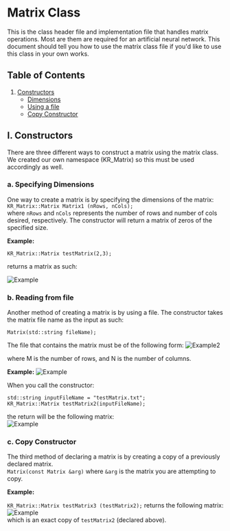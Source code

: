 # Matrix Class
This is the class header file and implementation file that handles matrix operations. Most are them are required for an artificial neural network. This document should tell you how to use the matrix class file if you'd like to use this class in your own works.

## Table of Contents
1. [Constructors](#Constructors/Destructor)
    * [Dimensions](#byDim)
    * [Using a file](#byFile)
    * [Copy Constructor](#CopyConstructor)

## I. Constructors<a name="Constructors"></a>
There are three different ways to construct a matrix using the matrix class. We created our own namespace (KR_Matrix) so this must be used accordingly as well.  

### a. Specifying Dimensions <a name="byDim"></a>
One way to create a matrix is by specifying the dimensions of the matrix:  
`KR_Matrix::Matrix Matrix1 (nRows, nCols);`    
where `nRows` and `nCols` represents the number of rows and number of cols desired, respectively. The constructor will return a matrix of zeros of the specified size.  

**Example:**  

`KR_Matrix::Matrix testMatrix(2,3);`

returns a matrix as such:

![Example](https://i.imgur.com/2r7EIqv.png)    


### b. Reading from file<a name="byFile"></a>
Another method of creating a matrix is by using a file. The constructor takes the matrix file name as the input as such:  

`Matrix(std::string fileName);`  

The file that contains the matrix must be of the following form:
![Example2](https://i.imgur.com/AkupPEP.png)

where M is the number of rows, and N is the number of columns.

**Example:**
![Example](https://i.imgur.com/TywJgiP.png)

When you call the constructor:  

`std::string inputFileName = "testMatrix.txt";`  
`KR_Matrix::Matrix testMatrix2(inputFileName);`  

the return will be the following matrix:  
![Example](https://i.imgur.com/ojhKDhM.png)

### c. Copy Constructor<a name="CopyConstructor"></a>
The third method of declaring a matrix is by creating a copy of a previously declared matrix.  
`Matrix(const Matrix &arg)`
where `&arg` is the matrix you are attempting to copy.

**Example:**

`KR_Matrix::Matrix testMatrix3 (testMatrix2);`
returns the following matrix:
![Example](https://i.imgur.com/FDId2dL.png)  
which is an exact copy of `testMatrix2` (declared above).
